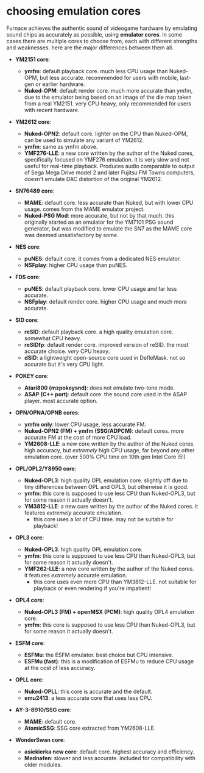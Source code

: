 # choosing emulation cores

Furnace achieves the authentic sound of videogame hardware by emulating sound chips as accurately as possible, using **emulator cores**. in some cases there are multiple cores to choose from, each with different strengths and weaknesses. here are the major differences between them all.

- **YM2151 core**:
  - **ymfm**: default playback core. much less CPU usage than Nuked-OPM, but less accurate. recommended for users with mobile, last-gen or earlier hardware.
  - **Nuked-OPM**: default render core. much more accurate than ymfm, due to the emulator being based on an image of the die map taken from a real YM2151. very CPU heavy, only recommended for users with recent hardware.

- **YM2612 core**:
  - **Nuked-OPN2**: default core. lighter on the CPU than Nuked-OPM, can be used to simulate any variant of YM2612.
  - **ymfm**: same as ymfm above.
  - **YMF276-LLE**: a new core written by the author of the Nuked cores, specifically focused on YMF276 emulation. it is very slow and not useful for real-time playback. Produces audio comparable to output of Sega Mega Drive model 2 and later Fujitsu FM Towns computers, doesn't emulate DAC distortion of the original YM2612.

- **SN76489 core**:
  - **MAME**: default core. less accurate than Nuked, but with lower CPU usage. comes from the MAME emulator project.
  - **Nuked-PSG Mod**: more accurate, but not by that much. this originally started as an emulator for the YM7101 PSG sound generator, but was modified to emulate the SN7 as the MAME core was deemed unsatisfactory by some.

- **NES core**:
  - **puNES**: default core. it comes from a dedicated NES emulator.
  - **NSFplay**: higher CPU usage than puNES.

- **FDS core**:
  - **puNES**: default playback core. lower CPU usage and far less accurate.
  - **NSFplay**: default render core. higher CPU usage and much more accurate.

- **SID core**:
  - **reSID**: default playback core. a high quality emulation core. somewhat CPU heavy.
  - **reSIDfp**: default render core. improved version of reSID. the most accurate choice. _very_ CPU heavy.
  - **dSID**: a lightweight open-source core used in DefleMask. not so accurate but it's very CPU light.

- **POKEY core**:
  - **Atari800 (mzpokeysnd)**: does not emulate two-tone mode.
  - **ASAP (C++ port)**: default core. the sound core used in the ASAP player. most accurate option.

- **OPN/OPNA/OPNB cores**:
  - **ymfm only**: lower CPU usage, less accurate FM.
  - **Nuked-OPN2 (FM) + ymfm (SSG/ADPCM)**: default cores. more accurate FM at the cost of more CPU load.
  - **YM2608-LLE**: a new core written by the author of the Nuked cores. high accuracy, but _extremely_ high CPU usage, far beyond any other emulation core. (over 500% CPU time on 10th gen Intel Core i5!) 

- **OPL/OPL2/Y8950 core**:
  - **Nuked-OPL3**: high quality OPL emulation core. slightly off due to tiny differences between OPL and OPL3, but otherwise it is good.
  - **ymfm**: this core is supposed to use less CPU than Nuked-OPL3, but for some reason it actually doesn't.
  - **YM3812-LLE**: a new core written by the author of the Nuked cores. it features _extremely_ accurate emulation.
    - this core uses a *lot* of CPU time. may not be suitable for playback!

- **OPL3 core**:
  - **Nuked-OPL3**: high quality OPL emulation core.
  - **ymfm**: this core is supposed to use less CPU than Nuked-OPL3, but for some reason it actually doesn't.
  - **YMF262-LLE**: a new core written by the author of the Nuked cores. it features _extremely_ accurate emulation.
    - this core uses even more CPU than YM3812-LLE. not suitable for playback or even rendering if you're impatient!

- **OPL4 core**:
  - **Nuked-OPL3 (FM) + openMSX (PCM)**: high quality OPL4 emulation core.
  - **ymfm**: this core is supposed to use less CPU than Nuked-OPL3, but for some reason it actually doesn't.

- **ESFM core**:
  - **ESFMu**: the ESFM emulator. best choice but CPU intensive.
  - **ESFMu (fast)**: this is a modification of ESFMu to reduce CPU usage at the cost of less accuracy.

- **OPLL core**:
  - **Nuked-OPLL**: this core is accurate and the default.
  - **emu2413**: a less accurate core that uses less CPU.

- **AY-3-8910/SSG core**:
  - **MAME**: default core.
  - **AtomicSSG**: SSG core extracted from YM2608-LLE.

- **WonderSwan core**:
  - **asiekierka new core**: default core. highest accuracy and efficiency.
  - **Mednafen**: slower and less accurate. included for compatibility with older modules.
